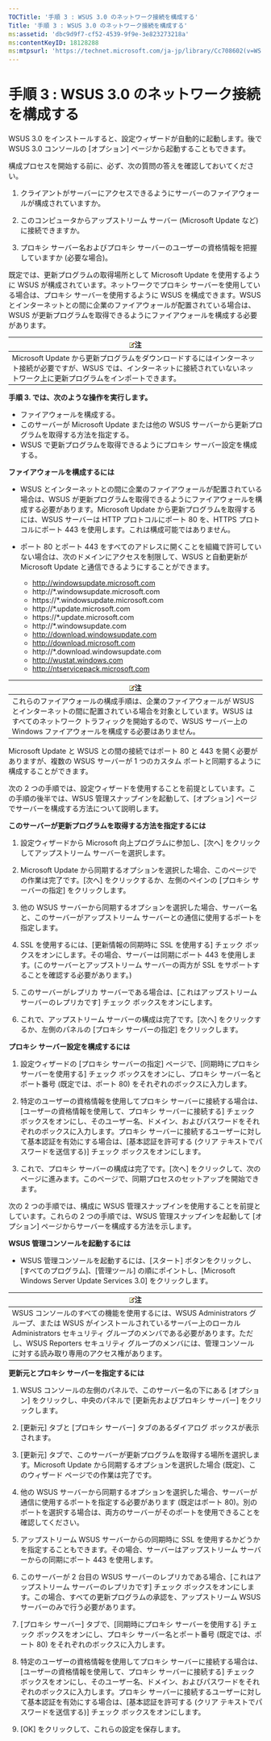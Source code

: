 ```yaml
---
TOCTitle: '手順 3 : WSUS 3.0 のネットワーク接続を構成する'
Title: '手順 3 : WSUS 3.0 のネットワーク接続を構成する'
ms:assetid: 'dbc9d9f7-cf52-4539-9f9e-3e823273218a'
ms:contentKeyID: 18128288
ms:mtpsurl: 'https://technet.microsoft.com/ja-jp/library/Cc708602(v=WS.10)'
---
```


手順 3 : WSUS 3.0 のネットワーク接続を構成する
==============================================

WSUS 3.0 をインストールすると、設定ウィザードが自動的に起動します。後で WSUS 3.0 コンソールの \[オプション\] ページから起動することもできます。

構成プロセスを開始する前に、必ず、次の質問の答えを確認しておいてください。

1. クライアントがサーバーにアクセスできるようにサーバーのファイアウォールが構成されていますか。

2. このコンピュータからアップストリーム サーバー (Microsoft Update など) に接続できますか。

3. プロキシ サーバー名およびプロキシ サーバーのユーザーの資格情報を把握していますか (必要な場合)。

既定では、更新プログラムの取得場所として Microsoft Update を使用するように WSUS が構成されています。ネットワークでプロキシ サーバーを使用している場合は、プロキシ サーバーを使用するように WSUS を構成できます。WSUS とインターネットとの間に企業のファイアウォールが配置されている場合は、WSUS が更新プログラムを取得できるようにファイアウォールを構成する必要があります。

| ![](images/Cc708602.note(WS.10).gif)注                                                                                                                      |
|------------------------------------------------------------------------------------------------------------------------------------------------------------------------------------------|
| Microsoft Update から更新プログラムをダウンロードするにはインターネット接続が必要ですが、WSUS では、インターネットに接続されていないネットワーク上に更新プログラムをインポートできます。 |

**手順 3. では、次のような操作を実行します。**

-   ファイアウォールを構成する。
-   このサーバーが Microsoft Update または他の WSUS サーバーから更新プログラムを取得する方法を指定する。
-   WSUS で更新プログラムを取得できるようにプロキシ サーバー設定を構成する。

**ファイアウォールを構成するには**
-   WSUS とインターネットとの間に企業のファイアウォールが配置されている場合は、WSUS が更新プログラムを取得できるようにファイアウォールを構成する必要があります。Microsoft Update から更新プログラムを取得するには、WSUS サーバーは HTTP プロトコルにポート 80 を、HTTPS プロトコルにポート 443 を使用します。これは構成可能ではありません。

-   ポート 80 とポート 443 をすべてのアドレスに開くことを組織で許可していない場合は、次のドメインにアクセスを制限して、WSUS と自動更新が Microsoft Update と通信できるようにすることができます。

    -   http://windowsupdate.microsoft.com
    -   http://\*.windowsupdate.microsoft.com
    -   https://\*.windowsupdate.microsoft.com
    -   http://\*.update.microsoft.com
    -   https://\*.update.microsoft.com
    -   http://\*.windowsupdate.com
    -   http://download.windowsupdate.com
    -   http://download.microsoft.com
    -   http://\*.download.windowsupdate.com
    -   http://wustat.windows.com
    -   http://ntservicepack.microsoft.com

| ![](images/Cc708602.note(WS.10).gif)注                                                                                                                                                                                            |
|----------------------------------------------------------------------------------------------------------------------------------------------------------------------------------------------------------------------------------------------------------------|
| これらのファイアウォールの構成手順は、企業のファイアウォールが WSUS とインターネットの間に配置されている場合を対象としています。WSUS はすべてのネットワーク トラフィックを開始するので、WSUS サーバー上の Windows ファイアウォールを構成する必要はありません。 |

Microsoft Update と WSUS との間の接続ではポート 80 と 443 を開く必要がありますが、複数の WSUS サーバーが 1 つのカスタム ポートと同期するように構成することができます。

次の 2 つの手順では、設定ウィザードを使用することを前提としています。この手順の後半では、WSUS 管理スナップインを起動して、\[オプション\] ページでサーバーを構成する方法について説明します。

**このサーバーが更新プログラムを取得する方法を指定するには**
1.  設定ウィザードから Microsoft 向上プログラムに参加し、\[次へ\] をクリックしてアップストリーム サーバーを選択します。

2.  Microsoft Update から同期するオプションを選択した場合、このページでの作業は完了です。\[次へ\] をクリックするか、左側のペインの \[プロキシ サーバーの指定\] をクリックします。

3.  他の WSUS サーバーから同期するオプションを選択した場合、サーバー名と、このサーバーがアップストリーム サーバーとの通信に使用するポートを指定します。

4.  SSL を使用するには、\[更新情報の同期時に SSL を使用する\] チェック ボックスをオンにします。その場合、サーバーは同期にポート 443 を使用します。(このサーバーとアップストリーム サーバーの両方が SSL をサポートすることを確認する必要があります。)

5.  このサーバーがレプリカ サーバーである場合は、\[これはアップストリーム サーバーのレプリカです\] チェック ボックスをオンにします。

6.  これで、アップストリーム サーバーの構成は完了です。\[次へ\] をクリックするか、左側のパネルの \[プロキシ サーバーの指定\] をクリックします。

**プロキシ サーバー設定を構成するには**
1.  設定ウィザードの \[プロキシ サーバーの指定\] ページで、\[同期時にプロキシ サーバーを使用する\] チェック ボックスをオンにし、プロキシ サーバー名とポート番号 (既定では、ポート 80) をそれぞれのボックスに入力します。

2.  特定のユーザーの資格情報を使用してプロキシ サーバーに接続する場合は、\[ユーザーの資格情報を使用して、プロキシ サーバーに接続する\] チェック ボックスをオンにし、そのユーザー名、ドメイン、およびパスワードをそれぞれのボックスに入力します。プロキシ サーバーに接続するユーザーに対して基本認証を有効にする場合は、\[基本認証を許可する (クリア テキストでパスワードを送信する)\] チェック ボックスをオンにします。

3.  これで、プロキシ サーバーの構成は完了です。\[次へ\] をクリックして、次のページに進みます。このページで、同期プロセスのセットアップを開始できます。

次の 2 つの手順では、構成に WSUS 管理スナップインを使用することを前提としています。これらの 2 つの手順では、WSUS 管理スナップインを起動して \[オプション\] ページからサーバーを構成する方法を示します。

**WSUS 管理コンソールを起動するには**
-   WSUS 管理コンソールを起動するには、\[スタート\] ボタンをクリックし、\[すべてのプログラム\]、\[管理ツール\] の順にポイントし、\[Microsoft Windows Server Update Services 3.0\] をクリックします。

| ![](images/Cc708602.note(WS.10).gif)注                                                                                                                                                                                                                                                        |
|----------------------------------------------------------------------------------------------------------------------------------------------------------------------------------------------------------------------------------------------------------------------------------------------------------------------------|
| WSUS コンソールのすべての機能を使用するには、WSUS Administrators グループ、または WSUS がインストールされているサーバー上のローカル Administrators セキュリティ グループのメンバである必要があります。ただし、WSUS Reporters セキュリティ グループのメンバには、管理コンソールに対する読み取り専用のアクセス権があります。 |

**更新元とプロキシ サーバーを指定するには**
1.  WSUS コンソールの左側のパネルで、このサーバー名の下にある \[オプション\] をクリックし、中央のパネルで \[更新先およびプロキシ サーバー\] をクリックします。

2.  \[更新元\] タブと \[プロキシ サーバー\] タブのあるダイアログ ボックスが表示されます。

3.  \[更新元\] タブで、このサーバーが更新プログラムを取得する場所を選択します。Microsoft Update から同期するオプションを選択した場合 (既定)、このウィザード ページでの作業は完了です。

4.  他の WSUS サーバーから同期するオプションを選択した場合、サーバーが通信に使用するポートを指定する必要があります (既定はポート 80)。別のポートを選択する場合は、両方のサーバーがそのポートを使用できることを確認してください。

5.  アップストリーム WSUS サーバーからの同期時に SSL を使用するかどうかを指定することもできます。その場合、サーバーはアップストリーム サーバーからの同期にポート 443 を使用します。

6.  このサーバーが 2 台目の WSUS サーバーのレプリカである場合、\[これはアップストリーム サーバーのレプリカです\] チェック ボックスをオンにします。この場合、すべての更新プログラムの承認を、アップストリーム WSUS サーバーのみで行う必要があります。

7.  \[プロキシ サーバー\] タブで、\[同期時にプロキシ サーバーを使用する\] チェック ボックスをオンにし、プロキシ サーバー名とポート番号 (既定では、ポート 80) をそれぞれのボックスに入力します。

8.  特定のユーザーの資格情報を使用してプロキシ サーバーに接続する場合は、\[ユーザーの資格情報を使用して、プロキシ サーバーに接続する\] チェック ボックスをオンにし、そのユーザー名、ドメイン、およびパスワードをそれぞれのボックスに入力します。プロキシ サーバーに接続するユーザーに対して基本認証を有効にする場合は、\[基本認証を許可する (クリア テキストでパスワードを送信する)\] チェック ボックスをオンにします。

9.  \[OK\] をクリックして、これらの設定を保存します。

